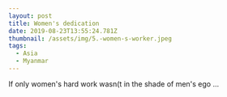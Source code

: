 ```yaml
---
layout: post
title: Women's dedication
date: 2019-08-23T13:55:24.781Z
thumbnail: /assets/img/5.-women-s-worker.jpeg
tags:
  - Asia
  - Myanmar
---
```

If only women's hard work wasn(t in the shade of men's ego ...
